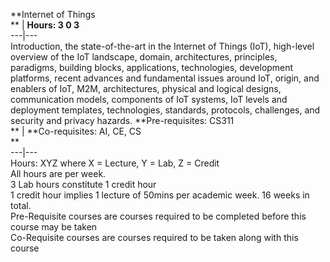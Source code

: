 **Internet of Things  
** | **Hours: 3 0 3**  
---|---  
Introduction, the state-of-the-art in the Internet of Things (IoT), high-level overview of the IoT landscape, domain, architectures, principles, paradigms, building blocks, applications, technologies, development platforms, recent advances and fundamental issues around IoT, origin, and enablers of IoT, M2M, architectures, physical and logical designs, communication models, components of IoT systems, IoT levels and deployment templates, technologies, standards, protocols, challenges, and security and privacy hazards. 
**Pre-requisites: CS311  
** | **Co-requisites: AI, CE, CS  
**  
---|---  
Hours: XYZ where X = Lecture, Y = Lab, Z = Credit  
All hours are per week.  
3 Lab hours constitute 1 credit hour  
1 credit hour implies 1 lecture of 50mins per academic week. 16 weeks in total.  
Pre-Requisite courses are courses required to be completed before this course may be taken  
Co-Requisite courses are courses required to be taken along with this course
